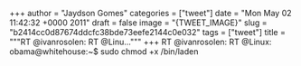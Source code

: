 
+++
author = "Jaydson Gomes"
categories = ["tweet"]
date = "Mon May 02 11:42:32 +0000 2011"
draft = false
image = "{TWEET_IMAGE}"
slug = "b2414cc0d87674ddcfc38bde73eefe2144c0e032"
tags = ["tweet"]
title = """RT @ivanrosolen: RT @Linu..."""
+++
RT @ivanrosolen: RT @Linux: obama@whitehouse:~$ sudo chmod +x /bin/laden
